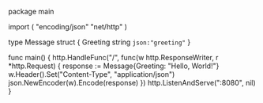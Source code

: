 package main

import (
	"encoding/json"
	"net/http"
)

type Message struct {
	Greeting string `json:"greeting"`
}

func main() {
	http.HandleFunc("/", func(w http.ResponseWriter, r *http.Request) {
		response := Message{Greeting: "Hello, World!"}
		w.Header().Set("Content-Type", "application/json")
		json.NewEncoder(w).Encode(response)
	})
	http.ListenAndServe(":8080", nil)
}
